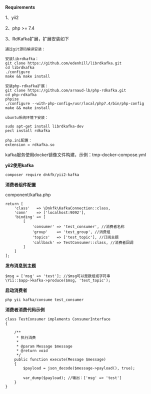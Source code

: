 **Requirements**

1、yii2

2、php >= 7.4

3、RdKafka扩展，扩展安装如下 

    通过git源码编译安装：

    安装librdkafka：
    git clone https://github.com/edenhill/librdkafka.git
    cd librdkafka
    ./configure
    make && make install
    
    安装php-rdkafka扩展：
    git clone https://github.com/arnaud-lb/php-rdkafka.git
    cd php-rdkafka
    phpize
    ./configure --with-php-config=/usr/local/php7.4/bin/php-config
    make && make install

    ubuntu系统环境下安装：

    sudo apt-get install librdkafka-dev
    pecl install rdkafka
    
    php.ini配置：
    extension = rdkafka.so

kafka服务使用docker镜像文件构建，示例：tmp-docker-compose.yml

**yii2使用kafka**

`composer require dnkfk/yii2-kafka`

**消费者组件配置**

component/kafka.php

    return [
        'class'   => \Dnkfk\KafkaConnection::class,
        'conn'    => ['localhost:9092'],
        'binding' => [
            [
                'consumer' => 'test_consumer', //消费者名称
                'group'    => 'test_group', //消费组
                'topics'   => ['test_topic'], //订阅主题
                'callback' => TestConsumer::class, //消费者回调
            ]
        ]
    ];

**发布消息到主题**

    $msg = ['msg' => 'test']; //$msg可以是数组或字符串
    \Yii::$app->kafka->produce($msg, 'test_topic');

**启动消费者**

`php yii kafka/consume test_consumer`

**消费者消费代码示例**

    class TestConsumer implements ConsumerInterface
    {
    
        /**
         * 执行消费
         *
         * @param Message $message
         * @return void
         */
        public function execute(Message $message)
        {
            $payload = json_decode($message->payload(), true);
    
            var_dump($payload); //输出：['msg' => 'test']
        }
    }

